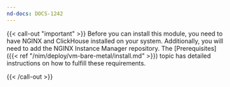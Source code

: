 ```yaml
---
nd-docs: DOCS-1242
---
```


{{< call-out "important" >}}
Before you can install this module, you need to have NGINX and ClickHouse installed on your system. Additionally, you will need to add the NGINX Instance Manager repository. The [Prerequisites]({{< ref "/nim/deploy/vm-bare-metal/install.md" >}}) topic has detailed instructions on how to fulfill these requirements.

{{< /call-out >}}

